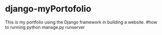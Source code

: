 # django-myPortofolio
This is my portfolio using the Django framework in building a website. #how to running python manage.py runserver
